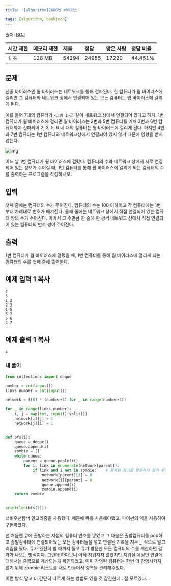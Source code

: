 ```yaml
---
title: '[algorithm]2606번 바이러스'

tags: [algorithm, baekjoon]
---
```


출처: [BOJ](https://www.acmicpc.net/problem/2606)

| 시간 제한 | 메모리 제한 | 제출  | 정답  | 맞은 사람 | 정답 비율 |
| :-------- | :---------- | :---- | :---- | :-------- | :-------- |
| 1 초      | 128 MB      | 54294 | 24955 | 17220     | 44.451%   |

## 문제

신종 바이러스인 웜 바이러스는 네트워크를 통해 전파된다. 한 컴퓨터가 웜 바이러스에 걸리면 그 컴퓨터와 네트워크 상에서 연결되어 있는 모든 컴퓨터는 웜 바이러스에 걸리게 된다.

예를 들어 7대의 컴퓨터가 `<그림 1>`과 같이 네트워크 상에서 연결되어 있다고 하자. 1번 컴퓨터가 웜 바이러스에 걸리면 웜 바이러스는 2번과 5번 컴퓨터를 거쳐 3번과 6번 컴퓨터까지 전파되어 2, 3, 5, 6 네 대의 컴퓨터는 웜 바이러스에 걸리게 된다. 하지만 4번과 7번 컴퓨터는 1번 컴퓨터와 네트워크상에서 연결되어 있지 않기 때문에 영향을 받지 않는다.

![img](https://www.acmicpc.net/upload/images/zmMEZZ8ioN6rhCdHmcIT4a7.png)

어느 날 1번 컴퓨터가 웜 바이러스에 걸렸다. 컴퓨터의 수와 네트워크 상에서 서로 연결되어 있는 정보가 주어질 때, 1번 컴퓨터를 통해 웜 바이러스에 걸리게 되는 컴퓨터의 수를 출력하는 프로그램을 작성하시오.

## 입력

첫째 줄에는 컴퓨터의 수가 주어진다. 컴퓨터의 수는 100 이하이고 각 컴퓨터에는 1번 부터 차례대로 번호가 매겨진다. 둘째 줄에는 네트워크 상에서 직접 연결되어 있는 컴퓨터 쌍의 수가 주어진다. 이어서 그 수만큼 한 줄에 한 쌍씩 네트워크 상에서 직접 연결되어 있는 컴퓨터의 번호 쌍이 주어진다.

## 출력

1번 컴퓨터가 웜 바이러스에 걸렸을 때, 1번 컴퓨터를 통해 웜 바이러스에 걸리게 되는 컴퓨터의 수를 첫째 줄에 출력한다.

## 예제 입력 1 복사

```
7
6
1 2
2 3
1 5
5 2
5 6
4 7
```

## 예제 출력 1 복사

```
4
```

### 내 풀이

```python
from collections import deque

number = int(input())
links_number = int(input())

network = [[0] * (number+1) for _ in range(number+1)]

for _ in range(links_number):
    i, j = map(int, input().split())
    network[i][j] = 1
    network[j][i] = 1


def bfs(i):
    queue = deque()
    queue.append(i)
    zombie = []
    while queue:
        parent = queue.popleft()
        for i, link in enumerate(network[parent]):
            if link and i not in zombie:    # 중복된 링크를 방문하지 않기 위해 zombie 리스트를 만들어줌
                network[parent][i] = 0
                network[i][parent] = 0
                queue.append(i)
                zombie.append(i)
    return zombie


print(len(bfs(1)))
```

너비우선탐색 알고리즘을 사용했다. 때문에 큐를 사용해야했고, 파이썬의 덱을 사용하여 구현하였다.

맨 처음엔 큐에 출발하는 지점의 컴퓨터 번호를 넣었고 그 다음은 출발컴퓨터를 pop하고 출발컴퓨터에 연결되어있는 모든 컴퓨터들을 넣고 연결된 기록을 지우는 식으로 알고리즘을 짰다. 큐가 완전히 빌 때까지 돌고 큐가 방문한 모든 컴퓨터의 수를 계산하면 결과가 나오는 방식이다. 그런데 하다보니 아직 지워지지 않았지만 지워질 예정인 연결에 대해서는 중복으로 계산되는게 확인되었고, 이미 감염된 컴퓨터는 한번 더 감염시키지 않기 위해 zombie 리스트를 새로 만들어서 중복을 관리해주었다.

이런 방식 말고 더 간단히 다르게 하는 방법도 있을 것 같긴한데.. 잘 모르겠다...
